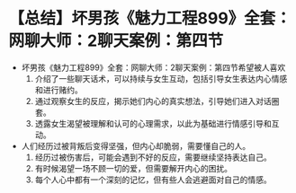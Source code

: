 # 【总结】坏男孩《魅力工程899》全套：网聊大师：2聊天案例：第四节

-   坏男孩《魅力工程899》全套：网聊大师：2聊天案例：第四节希望被人喜欢
    1.  介绍了一些聊天话术，可以持续与女生互动，包括引导女生表达内心情感和进行赌约。
    2.  通过观察女生的反应，揭示她们内心的真实想法，引导她们进入对话圈套。
    3.  透露女生渴望被理解和认可的心理需求，以此为基础进行情感引导和互动。
-   人们经历过被背叛后变得坚强，但内心却脆弱，需要懂自己的人。
    1.  经历过被伤害后，可能会遇到不好的反应，需要继续坚持表达自己。
    2.  有时候渴望一场不顾一切的爱，但需要解开内心的困扰。
    3.  每个人心中都有一个深刻的记忆，但有些人会逃避面对自己的情感。